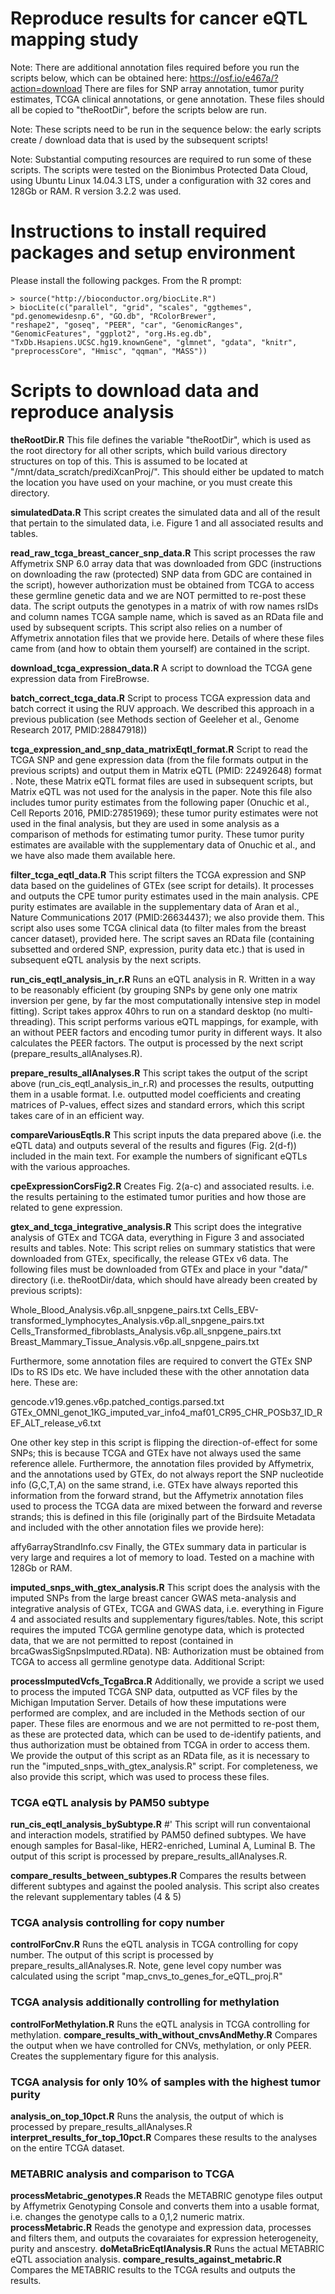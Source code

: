 # Reproduce results for cancer eQTL mapping study

Note: There are additional annotation files required before you run the scripts below, which can be obtained here: https://osf.io/e467a/?action=download There are files for SNP array annotation, tumor purity estimates, TCGA clinical annotations, or gene annotation. These files should all be copied to "theRootDir", before the scripts below are run.

Note: These scripts need to be run in the sequence below: the early scripts create / download data that is used by the subsequent scripts!

Note: Substantial computing resources are required to run some of these scripts. The scripts were tested on the Bionimbus Protected Data Cloud, using Ubuntu Linux 14.04.3 LTS, under a configuration with 32 cores and 128Gb or RAM. R version 3.2.2 was used. 


# Instructions to install required packages and setup environment

Please install the following packges. From the R prompt:

```
> source("http://bioconductor.org/biocLite.R")
> biocLite(c("parallel", "grid", "scales", "ggthemes", "pd.genomewidesnp.6", "GO.db", "RColorBrewer", 
"reshape2", "goseq", "PEER", "car", "GenomicRanges", "GenomicFeatures", "ggplot2", "org.Hs.eg.db", 
"TxDb.Hsapiens.UCSC.hg19.knownGene", "glmnet", "gdata", "knitr", "preprocessCore", "Hmisc", "qqman", "MASS"))
```

# Scripts to download data and reproduce analysis

**theRootDir.R**
This file defines the variable "theRootDir", which is used as the root directory for all other scripts, which build various directory structures on top of this. This is assumed to be located at "/mnt/data_scratch/prediXcanProj/". This should either be updated to match the location you have used on your machine, or you must create this directory.

**simulatedData.R**
This script creates the simulated data and all of the result that pertain to the simulated data, i.e. Figure 1 and all associated results and tables.

**read_raw_tcga_breast_cancer_snp_data.R**
This script processes the raw Affymetrix SNP 6.0 array data that was downloaded from GDC (instructions on downloading the raw (protected) SNP data from GDC are contained in the script), however authorization must be obtained from TCGA to access these germline genetic data and we are NOT permitted to re-post these data. The script outputs the genotypes in a matrix of with row names rsIDs and column names TCGA sample name, which is saved as an RData file and used by subsequent scripts. This script also relies on a number of Affymetrix annotation files that we provide here. Details of where these files came from (and how to obtain them yourself) are contained in the script.

**download_tcga_expression_data.R**
A script to download the TCGA gene expression data from FireBrowse.

**batch_correct_tcga_data.R**
Script to process TCGA expression data and batch correct it using the RUV approach. We described this approach in a previous publication (see Methods section of Geeleher et al., Genome Research 2017, PMID:28847918))

**tcga_expression_and_snp_data_matrixEqtl_format.R**
Script to read the TCGA SNP and gene expression data (from the file formats output in the previous scripts) and output them in Matrix eQTL (PMID: 22492648) format . Note, these Matrix eQTL format files are used in subsequent scripts, but Matrix eQTL was not used for the analysis in the paper. Note this file also includes tumor purity estimates from the following paper (Onuchic et al., Cell Reports 2016, PMID:27851969); these tumor purity estimates were not used in the final analysis, but they are used in some analysis as a comparison of methods for estimating tumor purity. These tumor purity estimates are available with the supplementary data of Onuchic et al., and we have also made them available here.

**filter_tcga_eqtl_data.R**
This script filters the TCGA expression and SNP data based on the guidelines of GTEx (see script for details). It processes and outputs the CPE tumor purity estimates used in the main analysis. CPE purity estimates are available in the supplementary data of Aran et al., Nature Communications 2017 (PMID:26634437); we also provide them. This script also uses some TCGA clinical data (to filter males from the breast cancer dataset), provided here. The script saves an RData file (containing subsetted and ordered SNP, expression, purity data etc.) that is used in subsequent eQTL analysis by the next scripts.

**run_cis_eqtl_analysis_in_r.R**
Runs an eQTL analysis in R. Written in a way to be reasonably efficient (by grouping SNPs by gene only one matrix inversion per gene, by far the most computationally intensive step in model fitting). Script takes approx 40hrs to run on a standard desktop (no multi-threading). This script performs various eQTL mappings, for example, with an without PEER factors and encoding tumor purity in different ways. It also calculates the PEER factors. The output is processed by the next script (prepare_results_allAnalyses.R).

**prepare_results_allAnalyses.R**
This script takes the output of the script above (run_cis_eqtl_analysis_in_r.R) and processes the results, outputting them in a usable format. I.e. outputted model coefficients and creating matrices of P-values, effect sizes and standard errors, which this script takes care of in an efficient way.

**compareVariousEqtls.R**
This script inputs the data prepared above (i.e. the eQTL data) and outputs several of the results and figures (Fig. 2(d-f)) included in the main text. For example the numbers of significant eQTLs with the various approaches.

**cpeExpressionCorsFig2.R**
Creates Fig. 2(a-c) and associated results. i.e. the results pertaining to the estimated tumor purities and how those are related to gene expression.

**gtex_and_tcga_integrative_analysis.R**
This script does the integrative analysis of GTEx and TCGA data, everything in Figure 3 and associated results and tables.
Note: This script relies on summary statistics that were downloaded from GTEx, specifically, the release GTEx v6 data. The following files must be downloaded from GTEx and place in your "data/" directory (i.e. theRootDir/data, which should have already been created by previous scripts):

Whole_Blood_Analysis.v6p.all_snpgene_pairs.txt
Cells_EBV-transformed_lymphocytes_Analysis.v6p.all_snpgene_pairs.txt
Cells_Transformed_fibroblasts_Analysis.v6p.all_snpgene_pairs.txt
Breast_Mammary_Tissue_Analysis.v6p.all_snpgene_pairs.txt

Furthermore, some annotation files are required to convert the GTEx SNP IDs to RS IDs etc. We have included these with the other annotation data here. These are:

gencode.v19.genes.v6p.patched_contigs.parsed.txt
GTEx_OMNI_genot_1KG_imputed_var_info4_maf01_CR95_CHR_POSb37_ID_REF_ALT_release_v6.txt

One other key step in this script is flipping the direction-of-effect for some SNPs; this is because TCGA and GTEx have not always used the same reference allele. Furthermore, the annotation files provided by Affymetrix, and the annotations used by GTEx, do not always report the SNP nucleotide info (G,C,T,A) on the same strand, i.e. GTEx have always reported this information from the forward strand, but the Affymetrix annotation files used to process the TCGA data are mixed between the forward and reverse strands; this is defined in this file (originally part of the Birdsuite Metadata and included with the other annotation files we provide here):

affy6arrayStrandInfo.csv
Finally, the GTEx summary data in particular is very large and requires a lot of memory to load. Tested on a machine with 128Gb or RAM.

**imputed_snps_with_gtex_analysis.R**
This script does the analysis with the imputed SNPs from the large breast cancer GWAS meta-analysis and integrative analysis of GTEx, TCGA and GWAS data, i.e. everything in Figure 4 and associated results and supplementary figures/tables. Note, this script requires the imputed TCGA germline genotype data, which is protected data, that we are not permitted to repost (contained in brcaGwasSigSnpsImputed.RData). NB: Authorization must be obtained from TCGA to access all germline genotype data.
Additional Script:

**processImputedVcfs_TcgaBrca.R**
Additionally, we provide a script we used to process the imputed TCGA SNP data, outputted as VCF files by the Michigan Imputation Server. Details of how these imputations were performed are complex, and are included in the Methods section of our paper. These files are enormous and we are not permitted to re-post them, as these are protected data, which can be used to de-identify patients, and thus authorization must be obtained from TCGA in order to access them. We provide the output of this script as an RData file, as it is necessary to run the "imputed_snps_with_gtex_analysis.R" script. For completeness, we also provide this script, which was used to process these files. 

### TCGA eQTL analysis by PAM50 subtype
**run_cis_eqtl_analysis_bySubtype.R** #' This script will run conventaional and interaction models, stratified by PAM50 defined subtypes. We have enough samples for  Basal-like, HER2-enriched, Luminal A, Luminal B. The output of this script is processed by prepare_results_allAnalyses.R.

**compare_results_between_subtypes.R** Compares the results between different subtypes and against the pooled analysis. This script also creates the relevant supplementary tables (4 & 5)

### TCGA analysis controlling for copy number
**controlForCnv.R** Runs the eQTL analysis in TCGA controlling for copy number. The output of this script is processed by prepare_results_allAnalyses.R. Note, gene level copy number was calculated using the script "map_cnvs_to_genes_for_eQTL_proj.R"

### TCGA analysis additionally controlling for methylation
**controlForMethylation.R** Runs the eQTL analysis in TCGA controlling for methylation.
**compare_results_with_without_cnvsAndMethy.R** Compares the output when we have controlled for CNVs, methylation, or only PEER. Creates the supplementary figure for this analysis.

### TCGA analysis for only 10% of samples with the highest tumor purity
**analysis_on_top_10pct.R** Runs the analysis, the output of which is processed by prepare_results_allAnalyses.R
**interpret_results_for_top_10pct.R** Compares these results to the analyses on the entire TCGA dataset.

### METABRIC analysis and comparison to TCGA
**processMetabric_genotypes.R** Reads the METABRIC genotype files output by Affymetrix Genotyping Console and converts them into a usable format, i.e. changes the genotype calls to a 0,1,2 numeric matrix.
**processMetabric.R** Reads the genotype and expression data, processes and filters them, and outputs the covaraiates for expression heterogeneity, purity and anscestry.
**doMetaBricEqtlAnalysis.R** Runs the actual METABRIC eQTL association analysis.
**compare_results_against_metabric.R** Compares the METABRIC results to the TCGA results and outputs the results.




